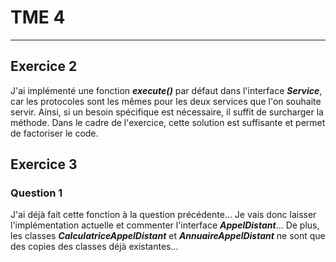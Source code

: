 # TME 4
___
## Exercice 2
J'ai implémenté une fonction ***execute()*** par défaut dans l'interface ***Service***, car les protocoles sont les
mêmes pour les deux services que l'on souhaite servir. Ainsi, si un besoin spécifique est nécessaire, il suffit de
surcharger la méthode. Dans le cadre de l'exercice, cette solution est suffisante et permet de factoriser le code.

## Exercice 3
### Question 1
J'ai déjà fait cette fonction à la question précédente... Je vais donc laisser l'implémentation actuelle et commenter
l'interface ***AppelDistant***... De plus, les classes ***CalculatriceAppelDistant*** et ***AnnuaireAppelDistant*** ne
sont que des copies des classes déjà existantes...
